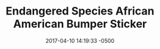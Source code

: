 ---
layout: item
category: item
id: "#0044"
loc: "044000"
title: "Endangered Species African American Bumper Sticker"
permalink: /endangered-species-african-american-bumper-sticker/
store: true
size: '12″ x 3.5″'

date: 2017-04-10 14:19:33 -0500

front-pic: endangered-species-african-american-bumper-sticker-front.jpg
social-pic: endangered-species-african-american-bumper-sticker-social.jpg

issues: Abortion
type: Bumper Sticker
target-age: Teens, Young Adults, Adults
target-audience: African American Community, Church Groups, College Students, High School Students
language: English

comment: true
share: true
no-description: true
---